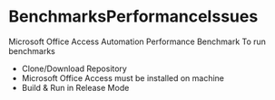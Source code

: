 # BenchmarksPerformanceIssues
Microsoft Office Access Automation Performance Benchmark
To run benchmarks
- Clone/Download Repository
- Microsoft Office Access must be installed on machine
- Build & Run in Release Mode
